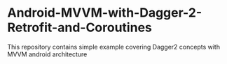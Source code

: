 # Android-MVVM-with-Dagger-2-Retrofit-and-Coroutines
This repository contains simple example covering Dagger2 concepts with MVVM android architecture 
